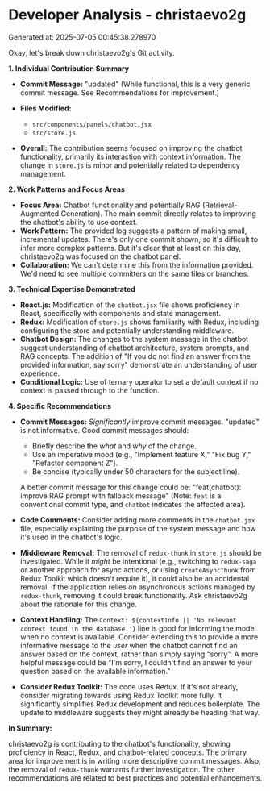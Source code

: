 # Developer Analysis - christaevo2g
Generated at: 2025-07-05 00:45:38.278970

Okay, let's break down christaevo2g's Git activity.

**1. Individual Contribution Summary**

*   **Commit Message:** "updated" (While functional, this is a very generic commit message. See Recommendations for improvement.)
*   **Files Modified:**
    *   `src/components/panels/chatbot.jsx`
    *   `src/store.js`

*   **Overall:** The contribution seems focused on improving the chatbot functionality, primarily its interaction with context information. The change in `store.js` is minor and potentially related to dependency management.

**2. Work Patterns and Focus Areas**

*   **Focus Area:** Chatbot functionality and potentially RAG (Retrieval-Augmented Generation). The main commit directly relates to improving the chatbot's ability to use context.
*   **Work Pattern:** The provided log suggests a pattern of making small, incremental updates. There's only one commit shown, so it's difficult to infer more complex patterns. But it's clear that at least on this day, christaevo2g was focused on the chatbot panel.
*   **Collaboration:**  We can't determine this from the information provided. We'd need to see multiple committers on the same files or branches.

**3. Technical Expertise Demonstrated**

*   **React.js:** Modification of the `chatbot.jsx` file shows proficiency in React, specifically with components and state management.
*   **Redux:** Modification of `store.js` shows familiarity with Redux, including configuring the store and potentially understanding middleware.
*   **Chatbot Design:**  The changes to the system message in the chatbot suggest understanding of chatbot architecture, system prompts, and RAG concepts. The addition of "If you do not find an answer from the provided information, say sorry" demonstrate an understanding of user experience.
*   **Conditional Logic:** Use of ternary operator to set a default context if no context is passed through to the function.

**4. Specific Recommendations**

*   **Commit Messages:** *Significantly* improve commit messages. "updated" is not informative. Good commit messages should:
    *   Briefly describe the *what* and *why* of the change.
    *   Use an imperative mood (e.g., "Implement feature X," "Fix bug Y," "Refactor component Z").
    *   Be concise (typically under 50 characters for the subject line).

    A better commit message for this change could be: "feat(chatbot): improve RAG prompt with fallback message"  (Note:  `feat` is a conventional commit type, and `chatbot` indicates the affected area).

*   **Code Comments:**  Consider adding more comments in the `chatbot.jsx` file, especially explaining the purpose of the system message and how it's used in the chatbot's logic.

*   **Middleware Removal:** The removal of `redux-thunk` in `store.js` should be investigated.  While it *might* be intentional (e.g., switching to `redux-saga` or another approach for async actions, or using `createAsyncThunk` from Redux Toolkit which doesn't require it), it could also be an accidental removal.  If the application relies on asynchronous actions managed by `redux-thunk`, removing it could break functionality.  Ask christaevo2g about the rationale for this change.

*   **Context Handling:** The `Context: ${contextInfo || 'No relevant context found in the database.'}` line is good for informing the model when no context is available. Consider extending this to provide a more informative message to the *user* when the chatbot cannot find an answer based on the context, rather than simply saying "sorry". A more helpful message could be "I'm sorry, I couldn't find an answer to your question based on the available information."

*   **Consider Redux Toolkit:** The code uses Redux. If it's not already, consider migrating towards using Redux Toolkit more fully. It significantly simplifies Redux development and reduces boilerplate. The update to middleware suggests they might already be heading that way.

**In Summary:**

christaevo2g is contributing to the chatbot's functionality, showing proficiency in React, Redux, and chatbot-related concepts.  The primary area for improvement is in writing more descriptive commit messages.  Also, the removal of `redux-thunk` warrants further investigation.  The other recommendations are related to best practices and potential enhancements.
